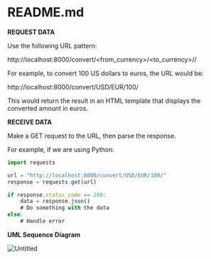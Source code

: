 # README.md

**REQUEST DATA**

Use the following URL pattern:

http://localhost:8000/convert/<from_currency>/<to_currency>//

For example, to convert 100 US dollars to euros, the URL would be: 

http://localhost:8000/convert/USD/EUR/100/ 

This would return the result in an HTML template that displays the converted amount in euros.

**RECEIVE DATA** 

Make a GET request to the URL, then parse the response. 

For example, if we are using Python:

```jsx
import requests

url = "http://localhost:8000/convert/USD/EUR/100/"
response = requests.get(url)

if response.status_code == 200:
    data = response.json()
    # Do something with the data
else:
    # Handle error
```

**UML Sequence Diagram**

![Untitled](README%20md%/Untitled.png)
